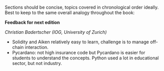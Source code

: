 Sections should be concise, topics covered in chronological order ideally. Best to keep to the same overall analogy throughout the book:

**Feedback for next edition**

_Christian Badertscher (IOG, University of Zurich)_

- Solidity and Aiken relatively easy to learn, challenge is to manage off-chain interaction.
- Pycardano: not high insurance code but Pycardano is easier for students to understand the concepts. Python used a lot in educational sector, but not industry.
